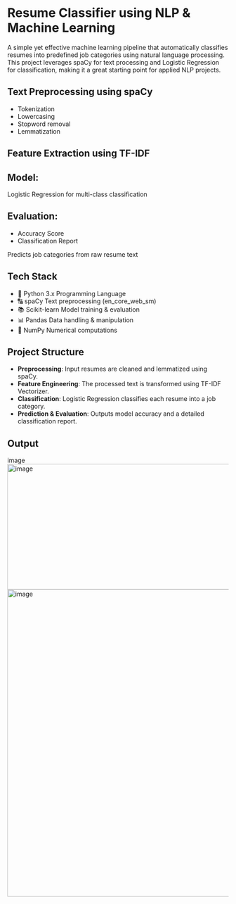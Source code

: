 # Resume Classifier using NLP & Machine Learning

A simple yet effective machine learning pipeline that automatically classifies resumes into predefined job categories using natural language processing. This project leverages spaCy for text processing and Logistic Regression for classification, making it a great starting point for applied NLP projects.

## Text Preprocessing using spaCy
- Tokenization  
- Lowercasing  
- Stopword removal  
- Lemmatization  

## Feature Extraction using TF-IDF

## Model:
Logistic Regression for multi-class classification

## Evaluation:
- Accuracy Score  
- Classification Report  

Predicts job categories from raw resume text

## Tech Stack
- 🐍 Python 3.x Programming Language  
- 🔠 spaCy Text preprocessing (en_core_web_sm)  
- 📚 Scikit-learn Model training & evaluation  
- 📊 Pandas Data handling & manipulation  
- 🧮 NumPy Numerical computations  

## Project Structure
- **Preprocessing**: Input resumes are cleaned and lemmatized using spaCy.  
- **Feature Engineering**: The processed text is transformed using TF-IDF Vectorizer.  
- **Classification**: Logistic Regression classifies each resume into a job category.  
- **Prediction & Evaluation**: Outputs model accuracy and a detailed classification report.  

## Output
image
<img width="1015" height="285" alt="image" src="https://github.com/user-attachments/assets/d6ac2bbc-0cc2-4230-b794-cd93d1801457" />
<img width="756" height="699" alt="image" src="https://github.com/user-attachments/assets/6364a5e9-55be-49ec-ac03-205b45efb838" />

